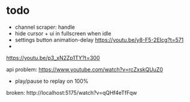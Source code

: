 # todo
- channel scraper: handle
- hide cursor + ui in fullscreen when idle
- settings button animation-delay https://youtu.be/y8-F5-2EIcg?t=571
- 
https://youtu.be/p3_xN2Zp1TY?t=300

api problem: https://www.youtube.com/watch?v=rcZxskQUuZ0


- play/pause to replay on 100%

broken: http://localhost:5175/watch?v=qQHf4eTfFqw
